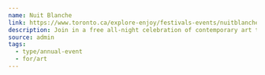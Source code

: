 ```yaml
---
name: Nuit Blanche
link: https://www.toronto.ca/explore-enjoy/festivals-events/nuitblanche/
description: Join in a free all-night celebration of contemporary art that transforms Toronto’s public spaces into unexpected landscapes and animates cultural sites throughout the city. Featuring three exhibitions located in North York, Etobicoke and downtown and more than 85 works by local, national and international artists, the city becomes a living book created not just with words, but through sights, sounds, movements and shared spaces.
source: admin
tags:
  - type/annual-event
  - for/art
---
```

